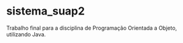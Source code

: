 # sistema_suap2
Trabalho final para a disciplina de Programação Orientada a Objeto, utilizando Java.
